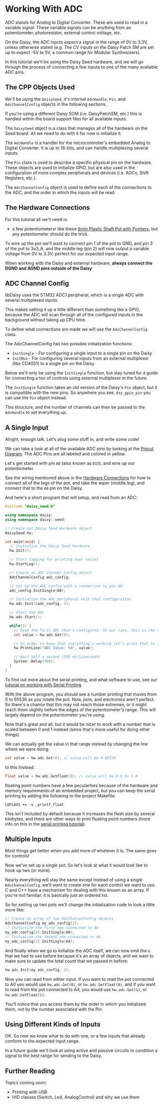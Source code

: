 # Working With ADC

ADC stands for Analog to Digital Converter. These are used to read in a variable signal. These variable signals can be anything from an potentiometer, photoresistor, external control voltage, etc.

On the Daisy, the ADC inputs expect a signal in the range of 0V to 3.3V, unless otherwise stated (e.g. The CV inputs on the Daisy Patch SM are set up to expect -5V to 5V, a common range for Modular Synthesizers).

In this tutorial we'll be using the Daisy Seed hardware, and we will go through the process of connecting a few inputs to one of the many available ADC pins.

## The CPP Objects Used

We'll be using the `DaisySeed`, it's internal `AdcHandle`, `Pin`, and `AdcChannelConfig` objects in the following sections.

If you're using a different Daisy SOM (i.e. DaisyPatchSM, etc.) this is handled within the board support files for all available inputs.

The `DaisySeed` object is a class that manages all of the hardware on the Seed board. All we need to do with it for now is initialize it.

The `AdcHandle` is a handler for the microcontroller's embedded Analog to Digital Converter. It is up to 16-bits, and can handle multiplexing several inputs.

The `Pin` class is used to describe a specific physical pin on the hardware. These objects are used to initialize GPIO, but are also used in the configuration of more complex peripherals and devices (i.e. ADCs, Shift Registers, etc.).

The `AdcChannelConfig` object is used to define each of the connections to the ADC, and the order in which the inputs will be read.

## The Hardware Connections

For this tutorial all we'll need is:

* a few potentiometersr like these [9mm Plastic Shaft Pot with Pointers](https://www.electro-smith.com/parts/trimmer), but any potentiometer should do the trick.

To wire up the pot we'll want to connect pin 1 of the pot to GND, and pin 3 of the pot to 3v3_A, and the middle leg (pin 2) will now output a variable voltage from 0V to 3.3V; perfect for our expected input range.

When working with the Daisy and external hardware, **always connect the DGND and AGND pins outside of the Daisy**

## ADC Channel Config

libDaisy uses the STM32 ADC1 peripheral, which is a single ADC with several multiplexed inputs.

This makes setting it up a little different than something like a GPIO, because the ADC will scan through all of the configured inputs in the background without taking up CPU time.

To define what connections are made we will use the `AdcChannelConfig` class.

The AdcChannelConfig has two possible initialization functions:

* `InitSingle` - For configuring a single input to a single pin on the Daisy
* `InitMux` - For configuring several inputs from an external multiplexor (like CD4051) to a single pin on the Daisy

Below we'll only be using the `InitSingle` function, but stay tuned for a guide for connecting a ton of controls using external multiplexor in the future.

The `InitSingle` function takes an old version of the Daisy's `Pin` object, but it is compatible with the new pins. So anywhere you see, `dsy_gpio_pin` you can use the `Pin` object instead.

This structure, and the number of channels can then be passed to the `AdcHandle` to set everything up.

## A Single Input

Alright, enough talk. Let's plug some stuff in, and write some code!

We can take a look at all of the available ADC pins by looking at the [Pinout Diagram](https://github.com/electro-smith/DaisyWiki/wiki/2.-Daisy-Seed-Pinout). The ADC Pins are all labeled and colored in yellow.

Let's get started with pin `A0` (also known as `D15`), and wire up our potentiometer.

See the wiring mentioned above in the [Hardware Connections](#The-Hardware-Connections) for how to connect all of the legs of the pot, and take the wiper (middle leg), and connect that to the `A0` pin on the Daisy.

And here's a short program that will setup, and read from an ADC:

```cpp
#include "daisy_seed.h"

using namespace daisy;
using namespace daisy::seed;

// Create out Daisy Seed Hardware object
DaisySeed hw;

int main(void) {
  // Initialize the Daisy Seed hardware
  hw.Init();

  // Start logging for printing over serial
  hw.StartLog();

  // Create an ADC Channel Config object
  AdcChannelConfig adc_config;

  // Set up the ADC config with a connection to pin A0
  adc_config.InitSingle(A0);

  // Initialize the ADC peripheral with that configuraiton
  hw.adc.Init(&adc_config, 1);

  // Start the ADC
  hw.adc.Start();

  while(1) {
    // Read the first ADC that's configured. In our case, this is the only input.
    int value = hw.adc.Get(0);

    // In order to know that everything's working let's print that to a serial console:
    hw.PrintLine("ADC Value: %d", value);

    // Wait half a second (500 milliseconds)
    System::Delay(500);
  }
}
```

To find out more about the serial printing, and what software to use, see our [tutorial on working with Serial Printing](Printing-With-USB.md).

With the above program, you should see a number printing that moves from 0 to 65536 as you rotate the pot. Now, pots, and electronics aren't perfect.
So there's a chance that this may not reach those extremes, or it might reach them slightly before the edges of the potentiometer's range.
This will largely depend on the potentiometer you're using.

Now that's great and all, but it would be nicer to work with a number that is scaled between 0 and 1 instead (since that's more useful for doing other things).

We can actually get the value in that range instead by changing the line where we were doing:

```cpp
int value = hw.adc.Get(0); // value will be 0-65536
```

to this Instead:

```cpp
float value = hw.adc.GetFloat(0); // value will be 0.0 to 1.0
```

floating point numbers have a few pecularities because of the hardware and memory requirements of an embedded project, but you can keep the serial printing by adding the following to the project Makefile:

```make
LDFLAGS += -u _printf_float
```

This isn't included by default because it increases the flash size by several kilobytes, and there are other ways to print floating point numbers (more info on this in the [serial printing tutorial](tutorial)).

## Multiple Inputs

Most things get better when you add more of whatever it is. The same goes for controls!

Now we've set up a single pot. So let's look at what it would look like to hook up two (or more).

Nearly everything will stay the same except instead of using a single `AdcChannelConfig`, we'll want to create one for each control we want to use. C and C++ have a mechanism for dealing with this known as an array. If you're not familiar, it is basically just an ordered list.

So for setting up two pots we'll change the initialization code to look a little more like:

```cpp
// Create an array of two AdcChannelConfig objects
AdcChannelConfig my_adc_config[2];
// Initialize the first one connected to A0
my_adc_config[0].InitSingle(A0);
// Initialize the second one connected to A4
my_adc_config[1].InitSingle(A4);
```

And finally when we go to initialize the ADC itself, we can now omit the `&` that we had to use before because it's an array of objects, and we want to make sure to update the total count that we passed in before:

```cpp
hw.adc.Init(my_adc_config, 2);
```

Now you can read from either input. If you want to read the pot connected to A0 you would use `hw.adc.Get(0)`, or `hw.adc.GetFloat(0)`, and if you want to read from the pot connected to A4, you would use `hw.adc.Get(1)`, or `hw.adc.GetFloat(1)`.

You'll notice that you access them by the order in which you initialized them, not by the number associated with the Pin.

## Using Different Kinds of Inputs

OK. So now we know what to do with one, or a few inputs that already conform to the expected input range.

In a future guide we'll look at using active and passive circuits to condition a signal to the best range for sending to the Daisy.

## Further Reading

Topics coming soon:

* Printing with USB
* HID classes (Switch, Led, AnalogControl) and why we use them
